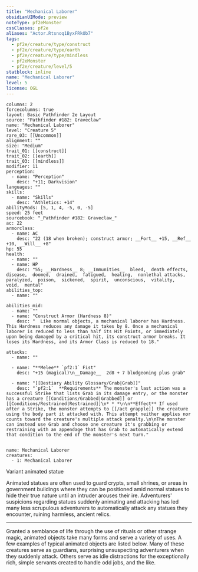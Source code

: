 ```yaml
---
title: "Mechanical Laborer"
obsidianUIMode: preview
noteType: pf2eMonster
cssClasses: pf2e
aliases: "Actor.Rtsnoq1ByxFRkOb7" 
tags:
  - pf2e/creature/type/construct
  - pf2e/creature/type/earth
  - pf2e/creature/type/mindless
  - pf2eMonster
  - pf2e/creature/level/5
statblock: inline
name: "Mechanical Laborer"
level: 5
license: OGL
---
```


```statblock
columns: 2
forcecolumns: true
layout: Basic Pathfinder 2e Layout
source: "Pathfinder #182: Graveclaw"
name: "Mechanical Laborer"
level: "Creature 5"
rare_03: [[Uncommon]]
alignment: ""
size: "Medium"
trait_01: [[construct]]
trait_02: [[earth]]
trait_03: [[mindless]]
modifier: 11
perception:
  - name: "Perception"
    desc: "+11; Darkvision"
languages: ""
skills:
  - name: "Skills"
    desc: "Athletics: +14"
abilityMods: [5, 1, 4, -5, 0, -5]
speed: 25 feet
sourcebook: "_Pathfinder #182: Graveclaw_"
ac: 22
armorclass:
  - name: AC
    desc: "22 (18 when broken); construct armor; __Fort__ +15, __Ref__ +10, __Will__ +8"
hp: 55
health:
  - name: ""
  - name: HP
    desc: "55; __Hardness__ 8; __Immunities__  bleed,  death effects,  disease,  doomed,  drained,  fatigued,  healing,  nonlethal attacks,  paralyzed,  poison,  sickened,  spirit,  unconscious,  vitality,  void,  mental"
abilities_top:
  - name: ""

abilities_mid:
  - name: ""
  - name: "Construct Armor (Hardness 8)"
    desc: "  Like normal objects, a mechanical laborer has Hardness. This Hardness reduces any damage it takes by 8. Once a mechanical laborer is reduced to less than half its Hit Points, or immediately upon being damaged by a critical hit, its construct armor breaks. It loses its Hardness, and its Armor Class is reduced to 18."

attacks:
  - name: ""

  - name: "**Melee** `pf2:1` Fist"
    desc: "+15 (magical)\n__Damage__  2d8 + 7 bludgeoning plus grab"

  - name: "[[Bestiary Ability Glossary/Grab|Grab]]"
    desc: "`pf2:1`  **Requirements** The monster's last action was a successful Strike that lists Grab in its damage entry, or the monster has a creature [[Conditions/Grabbed|Grabbed]] or [[Conditions/Restrained|Restrained]]\n* * *\n\n**Effect** If used after a Strike, the monster attempts to [[/act grapple]] the creature using the body part it attacked with. This attempt neither applies nor counts toward the creature's multiple attack penalty.\n\nThe monster can instead use Grab and choose one creature it's grabbing or restraining with an appendage that has Grab to automatically extend that condition to the end of the monster's next turn."
 
```

```encounter-table
name: Mechanical Laborer
creatures:
  - 1: Mechanical Laborer
```


Variant animated statue

Animated statues are often used to guard crypts, small shrines, or areas in government buildings where they can be positioned amid normal statues to hide their true nature until an intruder arouses their ire. Adventurers' suspicions regarding statues suddenly animating and attacking has led many less scrupulous adventurers to automatically attack any statues they encounter, ruining harmless, ancient relics.

* * *

Granted a semblance of life through the use of rituals or other strange magic, animated objects take many forms and serve a variety of uses. A few examples of typical animated objects are listed below. Many of these creatures serve as guardians, surprising unsuspecting adventurers when they suddenly attack. Others serve as idle distractions for the exceptionally rich, simple servants created to handle odd jobs, and the like.
